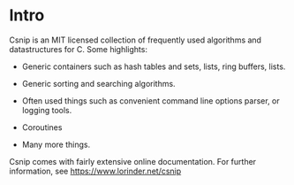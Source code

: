 # Intro

Csnip is an MIT licensed collection of frequently used algorithms and
datastructures for C.  Some highlights:

* Generic containers such as hash tables and sets, lists, ring buffers, lists.

* Generic sorting and searching algorithms.

* Often used things such as convenient command line options parser, or
  logging tools.

* Coroutines

* Many more things.

Csnip comes with fairly extensive online documentation.  For further
information, see https://www.lorinder.net/csnip
